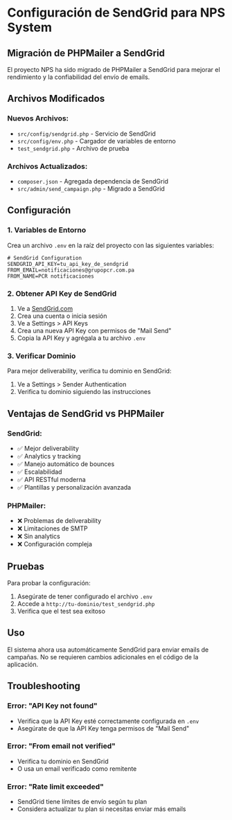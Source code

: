 # Configuración de SendGrid para NPS System

## Migración de PHPMailer a SendGrid

El proyecto NPS ha sido migrado de PHPMailer a SendGrid para mejorar el rendimiento y la confiabilidad del envío de emails.

## Archivos Modificados

### Nuevos Archivos:
- `src/config/sendgrid.php` - Servicio de SendGrid
- `src/config/env.php` - Cargador de variables de entorno
- `test_sendgrid.php` - Archivo de prueba

### Archivos Actualizados:
- `composer.json` - Agregada dependencia de SendGrid
- `src/admin/send_campaign.php` - Migrado a SendGrid

## Configuración

### 1. Variables de Entorno

Crea un archivo `.env` en la raíz del proyecto con las siguientes variables:

```env
# SendGrid Configuration
SENDGRID_API_KEY=tu_api_key_de_sendgrid
FROM_EMAIL=notificaciones@grupopcr.com.pa
FROM_NAME=PCR notificaciones
```

### 2. Obtener API Key de SendGrid

1. Ve a [SendGrid.com](https://sendgrid.com)
2. Crea una cuenta o inicia sesión
3. Ve a Settings > API Keys
4. Crea una nueva API Key con permisos de "Mail Send"
5. Copia la API Key y agrégala a tu archivo `.env`

### 3. Verificar Dominio

Para mejor deliverability, verifica tu dominio en SendGrid:
1. Ve a Settings > Sender Authentication
2. Verifica tu dominio siguiendo las instrucciones

## Ventajas de SendGrid vs PHPMailer

### SendGrid:
- ✅ Mejor deliverability
- ✅ Analytics y tracking
- ✅ Manejo automático de bounces
- ✅ Escalabilidad
- ✅ API RESTful moderna
- ✅ Plantillas y personalización avanzada

### PHPMailer:
- ❌ Problemas de deliverability
- ❌ Limitaciones de SMTP
- ❌ Sin analytics
- ❌ Configuración compleja

## Pruebas

Para probar la configuración:

1. Asegúrate de tener configurado el archivo `.env`
2. Accede a `http://tu-dominio/test_sendgrid.php`
3. Verifica que el test sea exitoso

## Uso

El sistema ahora usa automáticamente SendGrid para enviar emails de campañas. No se requieren cambios adicionales en el código de la aplicación.

## Troubleshooting

### Error: "API Key not found"
- Verifica que la API Key esté correctamente configurada en `.env`
- Asegúrate de que la API Key tenga permisos de "Mail Send"

### Error: "From email not verified"
- Verifica tu dominio en SendGrid
- O usa un email verificado como remitente

### Error: "Rate limit exceeded"
- SendGrid tiene límites de envío según tu plan
- Considera actualizar tu plan si necesitas enviar más emails
